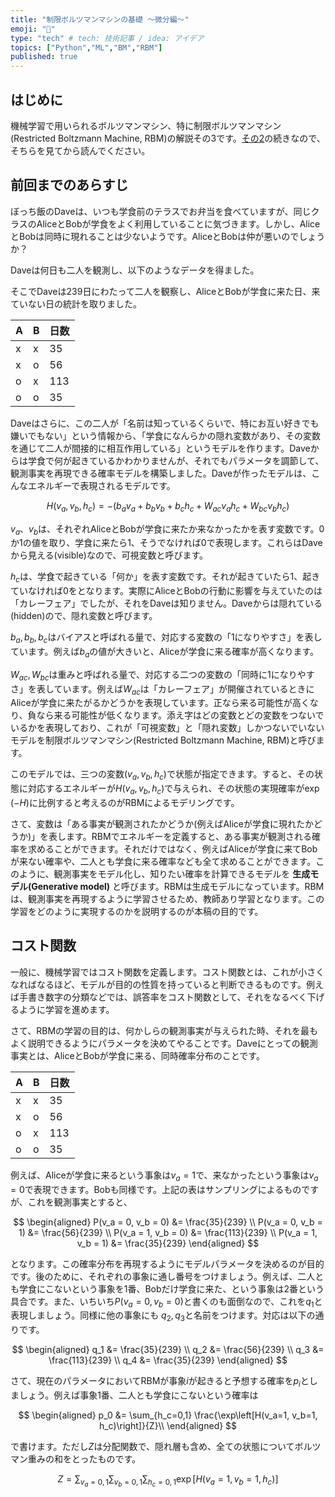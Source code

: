 ```yaml
---
title: "制限ボルツマンマシンの基礎 ～微分編～"
emoji: "🤖"
type: "tech" # tech: 技術記事 / idea: アイデア
topics: ["Python","ML","BM","RBM"]
published: true
---
```


## はじめに

機械学習で用いられるボルツマンマシン、特に制限ボルツマンマシン(Restricted Boltzmann Machine, RBM)の解説その3です。[その2](https://zenn.dev/kaityo256/articles/boltzmann_machine2)の続きなので、そちらを見てから読んでください。

## 前回までのあらすじ

ぼっち飯のDaveは、いつも学食前のテラスでお弁当を食べていますが、同じクラスのAliceとBobが学食をよく利用していることに気づきます。しかし、AliceとBobは同時に現れることは少ないようです。AliceとBobは仲が悪いのでしょうか？

Daveは何日も二人を観測し、以下のようなデータを得ました。

そこでDaveは239日にわたって二人を観察し、AliceとBobが学食に来た日、来ていない日の統計を取りました。

|  A  |  B  | 日数|
| ---- | ---- |---|
|  x  | x  | 35|
|  x  |  o  |56|
|  o  |  x  |113|
|  o  |  o  |35|

Daveはさらに、この二人が「名前は知っているくらいで、特にお互い好きでも嫌いでもない」という情報から、「学食になんらかの隠れ変数があり、その変数を通じて二人が間接的に相互作用している」というモデルを作ります。Daveからは学食で何が起きているかわかりませんが、それでもパラメータを調節して、観測事実を再現できる確率モデルを構築しました。Daveが作ったモデルは、こんなエネルギーで表現されるモデルです。

$$
H(v_a, v_b, h_c) = -(b_a v_a+ b_b v_b+ b_c h_c + W_{ac}v_a h_c + W_{bc}v_b h_c)
$$

$v_a$、$v_b$は、それぞれAliceとBobが学食に来たか来なかったかを表す変数です。0か1の値を取り、学食に来たら1、そうでなければ0で表現します。これらはDaveから見える(visible)なので、可視変数と呼びます。

$h_c$は、学食で起きている「何か」を表す変数です。それが起きていたら1、起きていなければ0をとなります。実際にAliceとBobの行動に影響を与えていたのは「カレーフェア」でしたが、それをDaveは知りません。Daveからは隠れている(hidden)ので、隠れ変数と呼びます。

$b_a, b_b, b_c$はバイアスと呼ばれる量で、対応する変数の「1になりやすさ」を表しています。例えば$b_a$の値が大きいと、Aliceが学食に来る確率が高くなります。

$W_{ac}, W_{bc}$は重みと呼ばれる量で、対応する二つの変数の「同時に1になりやすさ」を表しています。例えば$W_{ac}$は「カレーフェア」が開催されているときにAliceが学食に来たがるかどうかを表現しています。正なら来る可能性が高くなり、負なら来る可能性が低くなります。添え字はどの変数とどの変数をつないでいるかを表現しており、これが「可視変数」と「隠れ変数」しかつないでいないモデルを制限ボルツマンマシン(Restricted Boltzmann Machine, RBM)と呼びます。

このモデルでは、三つの変数$(v_a, v_b, h_c)$で状態が指定できます。すると、その状態に対応するエネルギーが$H(v_a, v_b, h_c)$で与えられ、その状態の実現確率が$\exp(-H)$に比例すると考えるのがRBMによるモデリングです。

さて、変数は「ある事実が観測されたかどうか(例えばAliceが学食に現れたかどうか)」を表します。RBMでエネルギーを定義すると、ある事実が観測される確率を求めることができます。それだけではなく、例えばAliceが学食に来てBobが来ない確率や、二人とも学食に来る確率なども全て求めることができます。このように、観測事実をモデル化し、知りたい確率を計算できるモデルを **生成モデル(Generative model)** と呼びます。RBMは生成モデルになっています。RBMは、観測事実を再現するように学習させるため、教師あり学習となります。この学習をどのように実現するのかを説明するのが本稿の目的です。

## コスト関数

一般に、機械学習ではコスト関数を定義します。コスト関数とは、これが小さくなればなるほど、モデルが目的の性質を持っていると判断できるものです。例えば手書き数字の分類などでは、誤答率をコスト関数として、それをなるべく下げるように学習を進めます。

さて、RBMの学習の目的は、何かしらの観測事実が与えられた時、それを最もよく説明できるようにパラメータを決めてやることです。Daveにとっての観測事実とは、AliceとBobが学食に来る、同時確率分布のことです。

|  A  |  B  | 日数|
| ---- | ---- |---|
|  x  | x  | 35|
|  x  |  o  |56|
|  o  |  x  |113|
|  o  |  o  |35|

例えば、Aliceが学食に来るという事象は$v_a = 1$で、来なかったという事象は$v_a=0$で表現できます。Bobも同様です。上記の表はサンプリングによるものですが、これを観測事実とすると、

$$
\begin{aligned}
P(v_a = 0, v_b = 0) &= \frac{35}{239} \\
P(v_a = 0, v_b = 1) &= \frac{56}{239} \\
P(v_a = 1, v_b = 0) &= \frac{113}{239} \\
P(v_a = 1, v_b = 1) &= \frac{35}{239}
\end{aligned}
$$

となります。この確率分布を再現するようにモデルパラメータを決めるのが目的です。後のために、それぞれの事象に通し番号をつけましょう。例えば、二人とも学食にこないという事象を1番、Bobだけ学食に来た、という事象は2番という具合です。また、いちいち$P(v_a = 0, v_b = 0)$と書くのも面倒なので、これを$q_1$と表現しましょう。同様に他の事象にも $q_2, q_3$と名前をつけます。対応は以下の通りです。

$$
\begin{aligned}
q_1 &= \frac{35}{239} \\
q_2 &= \frac{56}{239} \\
q_3 &= \frac{113}{239} \\
q_4 &= \frac{35}{239}
\end{aligned}
$$

さて、現在のパラメータにおいてRBMが事象$i$が起きると予想する確率を$p_i$としましょう。例えば事象1番、二人とも学食にこないという確率は

$$
\begin{aligned}
p_0 &= \sum_{h_c=0,1} \frac{\exp\left[H(v_a=1, v_b=1, h_c)\right]}{Z}\\
\end{aligned}
$$

で書けます。ただし$Z$は分配関数で、隠れ層も含め、全ての状態についてボルツマン重みの和をとったものです。

$$
Z = \sum_{v_a=0,1}\sum_{v_b=0,1}\sum_{h_c=0,1} \exp{\left[H(v_a=1, v_b=1, h_c)\right]}
$$